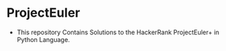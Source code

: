 # ProjectEuler

* This repository Contains Solutions to the HackerRank ProjectEuler+ in Python Language.
